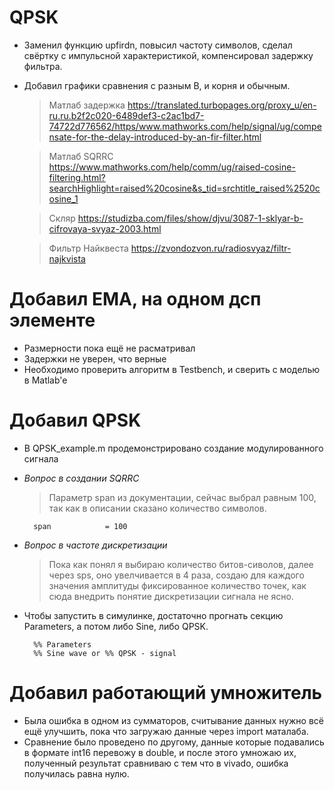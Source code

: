 # __QPSK__
+ Заменил функцию upfirdn, повысил частоту символов, сделал свёртку с импульсной характеристикой, компенсировал задержку фильтра.
+ Добавил графики сравнения с разным B, и корня и обычным.
	> Матлаб задержка <https://translated.turbopages.org/proxy_u/en-ru.ru.b2f2c020-6489def3-c2ac1bd7-74722d776562/https/www.mathworks.com/help/signal/ug/compensate-for-the-delay-introduced-by-an-fir-filter.html>

	> Матлаб SQRRC <https://www.mathworks.com/help/comm/ug/raised-cosine-filtering.html?searchHighlight=raised%20cosine&s_tid=srchtitle_raised%2520cosine_1>

	> Скляр <https://studizba.com/files/show/djvu/3087-1-sklyar-b-cifrovaya-svyaz-2003.html>

	> Фильтр Найквеста <https://zvondozvon.ru/radiosvyaz/filtr-najkvista> 

# __Добавил EMA, на одном дсп элементе__
+ Размерности пока ещё не расматривал
+ Задержки не уверен, что верные
+ Необходимо проверить алгоритм в Testbench, и сверить с моделью в Matlab'e 

# __Добавил QPSK__

+ В QPSK_example.m продемонстрировано создание модулированного сигнала
+ *Вопрос в создании SQRRC*
	> Параметр span из документации, сейчас выбрал равным 100, так как в описании сказано количество символов.
	
		span            = 100

+ *Вопрос в частоте дискретизации*
	> Пока как понял я выбираю количество битов-сиволов, далее через sps, оно увелчивается в 4 раза, создаю для каждого значения амплитуды фиксированное количество точек, как сюда внедрить понятие дискретизации сигнала не ясно.
+ Чтобы запустить в симулинке, достаточно прогнать секцию Parameters, а потом либо Sine, либо QPSK.

		%% Parameters
		%% Sine wave or %% QPSK - signal
# __Добавил работающий умножитель__
+ Была ошибка в одном из сумматоров, считывание данных нужно всё ещё улучшить, пока что загружаю данные через import маталаба.
+ Сравнение было проведено по другому, данные которые подавались в формате int16 перевожу в double, и после этого умножаю их, полученный результат сравниваю с тем что в vivado, ошибка получилась равна нулю.

